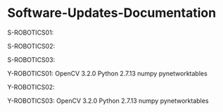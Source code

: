 # Software-Updates-Documentation

S-ROBOTICS01:


S-ROBOTICS02:


S-ROBOTICS03:


Y-ROBOTICS01:
  OpenCV 3.2.0
  Python 2.7.13
  numpy
  pynetworktables
  

Y-ROBOTICS02:


Y-ROBOTICS03:
  OpenCV 3.2.0
  Python 2.7.13
  numpy
  pynetworktables
